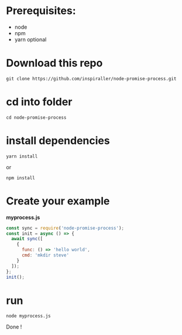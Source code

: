 # Prerequisites:

- node
- npm
- yarn optional

# Download this repo

```
git clone https://github.com/inspiraller/node-promise-process.git
```

# cd into folder

```
cd node-promise-process
```

# install dependencies

```
yarn install
```

or

```
npm install
```

# Create your example

**myprocess.js**
```javascript
const sync = require('node-promise-process');
const init = async () => {
  await sync([
    {
      func: () => 'hello world',
      cmd: 'mkdir steve'
    }
  ]);
};
init();
```

# run

```
node myprocess.js
```

Done !

